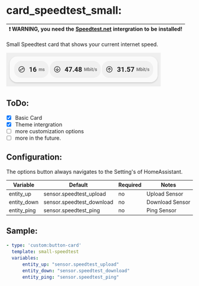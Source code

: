 # card_speedtest_small:

| :exclamation: WARNING, you need the [Speedtest.net](https://www.home-assistant.io/integrations/speedtestdotnet/) intergration to be installed! |
| ---------------------------------------------------------------------------------------------------------------------------------------------- |

Small Speedtest card that shows your current internet speed.

![preview](card_speedtest_small_preview.png)

## ToDo:

- [x] Basic Card 
- [x] Theme intergration
- [ ] more customization options
- [ ] more in the future.

## Configuration:

The options button always navigates to the Setting's of HomeAssistant.

| Variable    | Default                   | Required | Notes           |
| ----------- | ------------------------- | -------- | --------------- |
| entity_up   | sensor.speedtest_upload   | no       | Upload Sensor   |
| entity_down | sensor.speedtest_download | no       | Download Sensor |
| entity_ping | sensor.speedtest_ping     | no       | Ping Sensor     |

## Sample:

```yaml
- type: 'custom:button-card'
  template: small-speedtest
  variables:
      entity_up: "sensor.speedtest_upload"
      entity_down: "sensor.speedtest_download"
      entity_ping: "sensor.speedtest_ping"
```